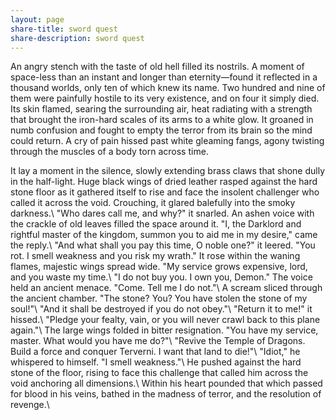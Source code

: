 ```yaml
---
layout: page
share-title: sword quest
share-description: sword quest
---
```


An angry stench with the taste of old hell filled its nostrils. A moment of space-less than an instant and longer than eternity—found it reflected in a thousand worlds, only ten of which knew its name. Two hundred and nine of them were painfully hostile to its very existence, and on four it simply died. Its skin flamed, searing the surrounding air, heat radiating with a strength that brought the iron-hard scales of its arms to a white glow. It groaned in numb confusion and fought to empty the terror from its brain so the mind could return. A cry of pain hissed past white gleaming fangs, agony twisting through the muscles of a body torn across time.

It lay a moment in the silence, slowly extending brass claws that shone dully in the half-light. Huge black wings of dried leather rasped against the hard stone floor as it gathered itself to rise and face the insolent challenger who called it across the void. Crouching, it glared balefully into the smoky darkness.\\
"Who dares call me, and why?" it snarled.
An ashen voice with the crackle of old leaves filled the space around it. "I, the Darklord and rightful master of the kingdom, summon you to aid me in my desire," came the reply.\\
"And what shall you pay this time, O noble one?" it leered. "You rot. I smell weakness and you risk my wrath." It rose within the waning flames, majestic wings spread wide. "My service grows expensive, lord, and you waste my time.\\
"I do not buy you. I own you, Demon." The voice held an ancient menace. "Come. Tell me I do not."\\
A scream sliced through the ancient chamber. "The stone? You? You have stolen the stone of my soul!"\\
"And it shall be destroyed if you do not obey."\\
"Return it to me!" it hissed.\\
"Pledge your fealty, vain, or you will never crawl back to this plane again."\\
The large wings folded in bitter resignation. "You have my service, master. What would you have me do?"\\
"Revive the Temple of Dragons. Build a force and conquer Terverni. I want that land to die!"\\
"Idiot," he whispered to himself. "I smell weakness."\\
He pushed against the hard stone of the floor, rising to face this challenge that called him across the void anchoring all dimensions.\\
Within his heart pounded that which passed for blood in his veins, bathed in the madness of terror, and the resolution of revenge.\\
